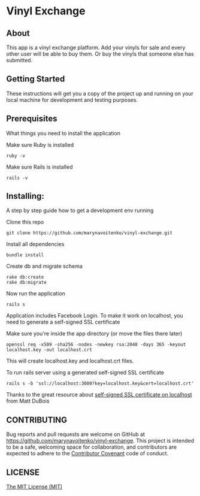 # Vinyl Exchange

## About
This app is a vinyl exchange platform. Add your vinyls for sale and every other user will be able to buy them. Or buy the vinyls that someone else has submitted.

## Getting Started
These instructions will get you a copy of the project up and running on your local machine for development and testing purposes.

## Prerequisites
What things you need to install the application

Make sure Ruby is installed

```
ruby -v
```

Make sure Rails is installed

```
rails -v
```

## Installing:
A step by step guide how to get a development env running

Clone this repo

```
git clone https://github.com/marynavoitenko/vinyl-exchange.git
```

Install all dependencies

```
bundle install
```

Create db and migrate schema

```
rake db:create
rake db:migrate
```

Now run the application

```
rails s
```

Application includes Facebook Login. To make it work on localhost, you need to generate a self-signed SSL certificate

Make sure you're inside the app directory (or move the files there later)

```
openssl req -x509 -sha256 -nodes -newkey rsa:2048 -days 365 -keyout localhost.key -out localhost.crt
```

This will create localhost.key and localhost.crt files.

To run rails server using a generated self-signed SSL certificate

```
rails s -b 'ssl://localhost:3000?key=localhost.key&cert=localhost.crt'
```

Thanks to the great resource about [self-signed SSL certificate on localhost](https://github.com/marynavoitenko/vinyl-exchange) from Matt DuBois

## CONTRIBUTING
Bug reports and pull requests are welcome on GitHub at https://github.com/marynavoitenko/vinyl-exchange. This project is intended to be a safe, welcoming space for collaboration, and contributors are expected to adhere to the [Contributor Covenant](http://contributor-covenant.org) code of conduct.

## LICENSE

[The MIT License (MIT)](https://github.com/marynavoitenko/vinyl-exchange/blob/master/LICENSE.md)
